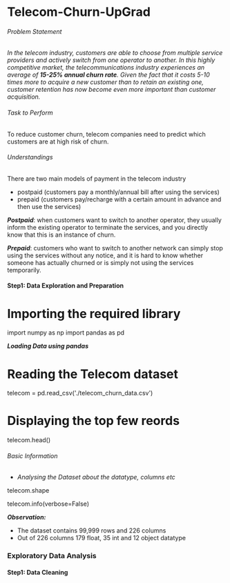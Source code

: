 # Telecom-Churn-UpGrad


###### Problem Statement

*In the telecom industry, customers are able to choose from multiple service providers and actively switch from one operator to another. In this highly competitive market, the telecommunications industry experiences an average of <b>15-25% annual churn rate</b>. Given the fact that it costs 5-10 times more to acquire a new customer than to retain an existing one, customer retention has now become even more important than customer acquisition.*

###### Task to Perform
To reduce customer churn, telecom companies need to predict which customers are at high risk of churn.

###### Understandings

There are two main models of payment in the telecom industry 
- postpaid (customers pay a monthly/annual bill after using the services)
- prepaid (customers pay/recharge with a certain amount in advance and then use the services)

***Postpaid***: when customers want to switch to another operator, they usually inform the existing operator to terminate the services, and you directly know that this is an instance of churn.

***Prepaid***: customers who want to switch to another network can simply stop using the services without any notice, and it is hard to know whether someone has actually churned or is simply not using the services temporarily.

#### Step1: Data Exploration and Preparation

# Importing the required library

import numpy as np
import pandas as pd

***Loading Data using pandas***

# Reading the Telecom dataset
telecom = pd.read_csv('./telecom_churn_data.csv')

# Displaying the top few reords
telecom.head()

###### Basic Information

- *Analysing the Dataset about the datatype, columns etc*

telecom.shape

telecom.info(verbose=False)

***Observation:***

- The dataset contains 99,999 rows and 226 columns
- Out of 226 columns 179 float, 35 int and 12 object datatype

### Exploratory Data Analysis

#### Step1: Data Cleaning
